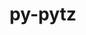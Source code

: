---
title: "py-pytz"
layout: cache
categories: [package, develop-2025-01-12]
meta: {"versions": ["2024.2"], "compilers": ["gcc@=11.1.0", "gcc@=11.4.0", "gcc@=13.2.0", "gcc@=7.5.0", "gcc@=9.4.0", "oneapi@=2024.2.1"], "oss": ["ubuntu18.04", "ubuntu20.04", "ubuntu22.04", "ubuntu24.04"], "platforms": ["linux"], "targets": ["aarch64", "neoverse_v2", "ppc64le", "x86_64_v3"], "stacks": ["data-vis-sdk", "e4s", "e4s-neoverse-v2", "e4s-oneapi", "e4s-power", "e4s-rocm-external", "ml-linux-aarch64-cpu", "ml-linux-aarch64-cuda", "ml-linux-x86_64-cpu", "ml-linux-x86_64-cuda", "radiuss", "root"], "num_specs": 13, "num_specs_by_stack": {"root": 13, "radiuss": 1, "e4s-power": 2, "data-vis-sdk": 1, "e4s-neoverse-v2": 1, "e4s-rocm-external": 1, "e4s": 3, "e4s-oneapi": 3, "ml-linux-aarch64-cuda": 1, "ml-linux-aarch64-cpu": 1, "ml-linux-x86_64-cuda": 1, "ml-linux-x86_64-cpu": 1}}
spec_details: [{"hash": "i33k6romcpvdxxxhqfclsqn57itkxbpf", "compiler": "gcc@=7.5.0", "versions": ["2024.2"], "os": "ubuntu18.04", "platform": "linux", "target": "x86_64_v3", "variants": ["build_system=python_pip"], "stacks": ["root", "radiuss"], "size": "-", "tarball": "https://binaries.spack.io/develop-2025-01-12/build_cache/linux-ubuntu18.04-x86_64_v3/gcc-7.5.0/py-pytz-2024.2/linux-ubuntu18.04-x86_64_v3-gcc-7.5.0-py-pytz-2024.2-i33k6romcpvdxxxhqfclsqn57itkxbpf.spack"}, {"hash": "ecic4hrsenyygarxap7qftnktoqusgxs", "compiler": "gcc@=9.4.0", "versions": ["2024.2"], "os": "ubuntu20.04", "platform": "linux", "target": "ppc64le", "variants": ["build_system=python_pip"], "stacks": ["root", "e4s-power"], "size": "-", "tarball": "https://binaries.spack.io/develop-2025-01-12/build_cache/linux-ubuntu20.04-ppc64le/gcc-9.4.0/py-pytz-2024.2/linux-ubuntu20.04-ppc64le-gcc-9.4.0-py-pytz-2024.2-ecic4hrsenyygarxap7qftnktoqusgxs.spack"}, {"hash": "betqwpqs23yqcxq6cuntrjjqccfiieve", "compiler": "gcc@=9.4.0", "versions": ["2024.2"], "os": "ubuntu20.04", "platform": "linux", "target": "ppc64le", "variants": ["build_system=python_pip"], "stacks": ["root", "e4s-power"], "size": "-", "tarball": "https://binaries.spack.io/develop-2025-01-12/build_cache/linux-ubuntu20.04-ppc64le/gcc-9.4.0/py-pytz-2024.2/linux-ubuntu20.04-ppc64le-gcc-9.4.0-py-pytz-2024.2-betqwpqs23yqcxq6cuntrjjqccfiieve.spack"}, {"hash": "lfmzhgzhlm3ip45jp3lvopd5635e5zaq", "compiler": "gcc@=11.1.0", "versions": ["2024.2"], "os": "ubuntu20.04", "platform": "linux", "target": "x86_64_v3", "variants": ["build_system=python_pip"], "stacks": ["root", "data-vis-sdk"], "size": "-", "tarball": "https://binaries.spack.io/develop-2025-01-12/build_cache/linux-ubuntu20.04-x86_64_v3/gcc-11.1.0/py-pytz-2024.2/linux-ubuntu20.04-x86_64_v3-gcc-11.1.0-py-pytz-2024.2-lfmzhgzhlm3ip45jp3lvopd5635e5zaq.spack"}, {"hash": "j6at7bzfepxdbrhe22z7vozmbqhhebgp", "compiler": "gcc@=11.4.0", "versions": ["2024.2"], "os": "ubuntu22.04", "platform": "linux", "target": "neoverse_v2", "variants": ["build_system=python_pip"], "stacks": ["root", "e4s-neoverse-v2"], "size": "-", "tarball": "https://binaries.spack.io/develop-2025-01-12/build_cache/linux-ubuntu22.04-neoverse_v2/gcc-11.4.0/py-pytz-2024.2/linux-ubuntu22.04-neoverse_v2-gcc-11.4.0-py-pytz-2024.2-j6at7bzfepxdbrhe22z7vozmbqhhebgp.spack"}, {"hash": "7z6xumpy2fcueuqebw22d6j7pzd6mecj", "compiler": "gcc@=11.4.0", "versions": ["2024.2"], "os": "ubuntu22.04", "platform": "linux", "target": "x86_64_v3", "variants": ["build_system=python_pip"], "stacks": ["e4s-rocm-external", "root", "e4s"], "size": "-", "tarball": "https://binaries.spack.io/develop-2025-01-12/build_cache/linux-ubuntu22.04-x86_64_v3/gcc-11.4.0/py-pytz-2024.2/linux-ubuntu22.04-x86_64_v3-gcc-11.4.0-py-pytz-2024.2-7z6xumpy2fcueuqebw22d6j7pzd6mecj.spack"}, {"hash": "kuoc267mi3zamrrrtct6j33ltt3rmyn3", "compiler": "gcc@=11.4.0", "versions": ["2024.2"], "os": "ubuntu22.04", "platform": "linux", "target": "x86_64_v3", "variants": ["build_system=python_pip"], "stacks": ["root", "e4s"], "size": "-", "tarball": "https://binaries.spack.io/develop-2025-01-12/build_cache/linux-ubuntu22.04-x86_64_v3/gcc-11.4.0/py-pytz-2024.2/linux-ubuntu22.04-x86_64_v3-gcc-11.4.0-py-pytz-2024.2-kuoc267mi3zamrrrtct6j33ltt3rmyn3.spack"}, {"hash": "6askymumavzvjvc7agalnvzl2ggtnuit", "compiler": "gcc@=11.4.0", "versions": ["2024.2"], "os": "ubuntu22.04", "platform": "linux", "target": "x86_64_v3", "variants": ["build_system=python_pip"], "stacks": ["root", "e4s"], "size": "-", "tarball": "https://binaries.spack.io/develop-2025-01-12/build_cache/linux-ubuntu22.04-x86_64_v3/gcc-11.4.0/py-pytz-2024.2/linux-ubuntu22.04-x86_64_v3-gcc-11.4.0-py-pytz-2024.2-6askymumavzvjvc7agalnvzl2ggtnuit.spack"}, {"hash": "ww6egpepthot2pkx4k2bo5ks35ttaqqx", "compiler": "oneapi@=2024.2.1", "versions": ["2024.2"], "os": "ubuntu22.04", "platform": "linux", "target": "x86_64_v3", "variants": ["build_system=python_pip"], "stacks": ["e4s-oneapi", "root"], "size": "-", "tarball": "https://binaries.spack.io/develop-2025-01-12/build_cache/linux-ubuntu22.04-x86_64_v3/oneapi-2024.2.1/py-pytz-2024.2/linux-ubuntu22.04-x86_64_v3-oneapi-2024.2.1-py-pytz-2024.2-ww6egpepthot2pkx4k2bo5ks35ttaqqx.spack"}, {"hash": "2vjiailf7jdac2qcy3uxtseeqkkjhzh3", "compiler": "oneapi@=2024.2.1", "versions": ["2024.2"], "os": "ubuntu22.04", "platform": "linux", "target": "x86_64_v3", "variants": ["build_system=python_pip"], "stacks": ["e4s-oneapi", "root"], "size": "-", "tarball": "https://binaries.spack.io/develop-2025-01-12/build_cache/linux-ubuntu22.04-x86_64_v3/oneapi-2024.2.1/py-pytz-2024.2/linux-ubuntu22.04-x86_64_v3-oneapi-2024.2.1-py-pytz-2024.2-2vjiailf7jdac2qcy3uxtseeqkkjhzh3.spack"}, {"hash": "zjkxq7kthsbcqzcrvdh7ie6mio7njvwh", "compiler": "oneapi@=2024.2.1", "versions": ["2024.2"], "os": "ubuntu22.04", "platform": "linux", "target": "x86_64_v3", "variants": ["build_system=python_pip"], "stacks": ["e4s-oneapi", "root"], "size": "-", "tarball": "https://binaries.spack.io/develop-2025-01-12/build_cache/linux-ubuntu22.04-x86_64_v3/oneapi-2024.2.1/py-pytz-2024.2/linux-ubuntu22.04-x86_64_v3-oneapi-2024.2.1-py-pytz-2024.2-zjkxq7kthsbcqzcrvdh7ie6mio7njvwh.spack"}, {"hash": "ecrwwga4mjisu6t3zi6cvfqrgwipkkds", "compiler": "gcc@=13.2.0", "versions": ["2024.2"], "os": "ubuntu24.04", "platform": "linux", "target": "aarch64", "variants": ["build_system=python_pip"], "stacks": ["ml-linux-aarch64-cuda", "root", "ml-linux-aarch64-cpu"], "size": "-", "tarball": "https://binaries.spack.io/develop-2025-01-12/build_cache/linux-ubuntu24.04-aarch64/gcc-13.2.0/py-pytz-2024.2/linux-ubuntu24.04-aarch64-gcc-13.2.0-py-pytz-2024.2-ecrwwga4mjisu6t3zi6cvfqrgwipkkds.spack"}, {"hash": "cijyo6nvwtcaubpzrmeawrh3ura2bex4", "compiler": "gcc@=13.2.0", "versions": ["2024.2"], "os": "ubuntu24.04", "platform": "linux", "target": "x86_64_v3", "variants": ["build_system=python_pip"], "stacks": ["root", "ml-linux-x86_64-cuda", "ml-linux-x86_64-cpu"], "size": "-", "tarball": "https://binaries.spack.io/develop-2025-01-12/build_cache/linux-ubuntu24.04-x86_64_v3/gcc-13.2.0/py-pytz-2024.2/linux-ubuntu24.04-x86_64_v3-gcc-13.2.0-py-pytz-2024.2-cijyo6nvwtcaubpzrmeawrh3ura2bex4.spack"}]
---